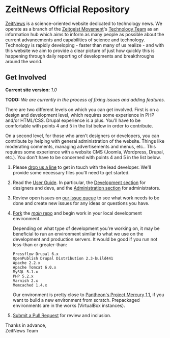 # ZeitNews Official Repository


[ZeitNews](http://www.zeitnews.org/) is a science-oriented website dedicated to technology news. We operate as a branch of the [Zeitgeist Movement](http://www.thezeitgeistmovement.com/)'s [Technology Team](http://www.tzmtechteam.org) as an information hub which aims to inform as many people as possible about the current advancements and capabilities of science and technology. Technology is rapidly developing - faster than many of us realize - and with this website we aim to provide a clear picture of just how quickly this is happening through daily reporting of developments and breakthroughs around the world.


## Get Involved

__Current site version:__ _1.0_

__TODO:__ _We are currently in the process of fixing issues and adding features._

There are two different levels on which you can get involved. First is on a design and development level, which requires some experience in PHP and/or HTML/CSS. Drupal experience is a plus. You'll have to be comfortable with points 4 and 5 in the list below in order to contribute.

On a second level, for those who aren't designers or developers, you can contribute by helping with general administration of the website. Things like moderating comments, managing advertisements and menus, etc.. This requires some experience with a website CMS (Joomla, Wordpress, Drupal, etc.). You don't have to be concerned with points 4 and 5 in the list below.

1. Please [drop us a line](http://www.zeitnews.org/contact) to get in touch with the lead developer. We'll provide some necessary files you'll need to get started.

2. Read the [User Guide](https://github.com/ZeitNews/main/wiki/User-Guide). In particular, the [Development section](https://github.com/ZeitNews/main/wiki/Development) for designers and devs, and the [Administration section](https://github.com/ZeitNews/main/wiki/Administration) for administrators.

3. Review open issues on [our issue queue](https://github.com/ZeitNews/main/issues) to see what work needs to be done and create new issues for any ideas or questions you have.

4. [Fork](http://help.github.com/fork-a-repo/) the [_main_ repo](https://github.com/ZeitNews/main) and begin work in your local development environment.

    Depending on what type of development you're working on, it may be beneficial to run an environment similar to what we use on the development and production servers. It would be good if you run not less-than or greater-than:
    
    ```
    Pressflow Drupal 6.x
    OpenPublish Drupal Distribution 2.3-build441
    Apache 2.2.x
    Apache Tomcat 6.0.x
    MySQL 5.1.x
    PHP 5.2.x
    Varnish 2.x
    Memcached 1.4.x
    ```
    
    Our environment is pretty close to [Pantheon's Project Mercury 1.1](http://groups.drupal.org/pantheon/documentation), if you want to build a new environment from scratch. Prepackaged environments are in the works (VirtualBox instances).

5. [Submit a Pull Request](http://help.github.com/send-pull-requests/#initiating_the_pull_request) for review and inclusion.

Thanks in advance,  
ZeitNews Team
